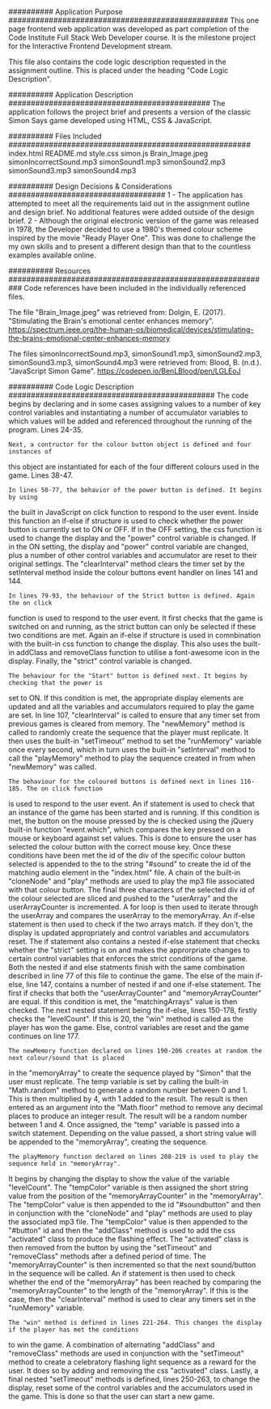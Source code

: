 ########## Application Purpose #################################################
This one page frontend web application was developed as part completion of the 
Code Institute Full Stack Web Developer course. It is the milestone project for the 
Interactive Frontend Development stream.

This file also contains the code logic description requested in the assignment 
outline. This is placed under the heading "Code Logic Description".

########## Application Description #############################################
The application follows the project brief and presents a version of the classic
Simon Says game developed using HTML, CSS & JavaScript.

########## Files Included ######################################################
index.html
README.md
style.css
simon.js
Brain_Image.jpeg
simonIncorrectSound.mp3
simonSound1.mp3
simonSound2.mp3
simonSound3.mp3
simonSound4.mp3

########## Design Decisions & Considerations ###################################
1 - The application has attempted to meet all the requirements laid out in the 
assignment outline and design brief. No additional features were added outside of
the design brief.
2 - Although the original electronic version of the game was released in 1978, the 
Developer decided to use a 1980's themed colour scheme inspired by the movie 
"Ready Player One". This was done to challenge the my own skills and to present a 
different design than that to the countless examples available online.

########## Resources ###########################################################
Code references have been included in the individually referenced files.

The file "Brain_Image.jpeg" was retrieved from:
    Dolgin, E. (2017). "Stimulating the Brain's emotional center enhances memory".
    https://spectrum.ieee.org/the-human-os/biomedical/devices/stimulating-the-brains-emotional-center-enhances-memory
    
The files simonIncorrectSound.mp3, simonSound1.mp3, simonSound2.mp3, simonSound3.mp3, simonSound4.mp3 were retrieved from:
    Blood, B. (n.d.). "JavaScript Simon Game".
    https://codepen.io/BenLBlood/pen/LGLEoJ

########## Code Logic Description ##############################################
    The code begins by declaring and in some cases assigning values to a number of 
key control variables and instantiating a number of accumulator variables to which 
values will be added and referenced throughout the running of the program. Lines 24-35.

    Next, a contructor for the colour button object is defined and four instances of
this object are instantiated for each of the four different colours used in the game.
Lines 38-47.

    In lines 50-77, the behavior of the power button is defined. It begins by using
the built in JavaScript on click function to respond to the user event. Inside this
function an if-else if structure is used to check whether the power button is currently
set to ON or OFF. If in the OFF setting, the css function is used to change the display 
and the "power" control variable is changed. If in the ON setting, the display and "power"
control variable are changed, plus a number of other control variables and accumulator are reset
to their original settings. The "clearInterval" method clears the timer set by the setInterval
method inside the colour buttons event handler on lines 141 and 144.

    In lines 79-93, the behaviour of the Strict button is defined. Again the on click 
function is used to respond to the user event. It first checks that the game is switched on 
and running, as the strict button can only be selected if these two conditions are met. 
Again an if-else if structure is used in comnbination with the built-in css function to change
the display. This also uses the built-in addClass and removeClass function to utilise a font-awesome
icon in the display. Finally, the "strict" control variable is changed.
    
    The behaviour for the "Start" button is defined next. It begins by checking that the power is 
set to ON. If this condition is met, the appropriate display elements are updated and all the
variables and accumulators required to play the game are set. In line 107, "clearInterval" is 
called to ensure that any timer set from previous games is cleared from memory. The "newMemory"
method is called to randomly create the sequence that the player must replicate. It then uses
the built-in "setTimeout" method to set the "runMemory" variable once every second, which in turn
uses the built-in "setInterval" method to call the "playMemory" method to play the sequence created 
in from when "newMemory" was called.

    The behaviour for the coloured buttons is defined next in lines 116-185. The on click function 
is used to respond to the user event. An if statement is used to check that an instance of the game
has been started and is running. If this condition is met, the button on the mouse pressed by the
is checked using the jQuery built-in function "event.which", which compares the key pressed on a
mouse or keyboard against set values. This is done to ensure the user has selected the colour button
with the correct mouse key. Once these conditions have been met the id of the div of the specific colour 
button selected is appended to the to the string "#sound" to create the id of the matching audio 
element in the "index.html" file. A chain of the built-in "cloneNode" and "play" methods are used to
play the mp3 file associated with that colour button. The final three characters of the selected div
id of the colour selected are sliced and pushed to the "userArray" and the userArrayCounter is
incremented. A for loop is then used to iterate through the userArray and compares the userArray to
the memoryArray. An if-else statement is then used to check if the two arrays match. If they don't, 
the display is updated appropriately and control variables and accumulators reset. The if statement 
also contains a nested if-else statement that checks whether the "strict" setting is on and makes 
the approrpriate changes to certain control variables that enforces the strict conditions of the game.
Both the nested if and else statments finish with the same combination described in line 77 of this file
to continue the game. The else of the main if-else, line 147, contains a number of nested if and one
if-else statement. The first if checks that both the "userArrayCounter" and "memoryArrayCounter" are equal.
If this condition is met, the "matchingArrays" value is then checked. The next nested statement being
the if-else, lines 150-178, firstly checks the "levelCount". If this is 20, the "win" method is called
as the player has won the game. Else, control variables are reset and the game continues on line 177.

    The newMemory function declared on lines 190-206 creates at random the next colour/sound that is placed
in the "memoryArray" to create the sequence played by "Simon" that the user must replicate. The temp variable 
is set by calling the built-in "Math.random" method to generate a random number between 0 and 1. This 
is then multiplied by 4, with 1 added to the result. The result is then entered as an argument into the 
"Math.floor" method to remove any decimal places to produce an integer result. The result will be a random 
number between 1 and 4. Once assigned, the "temp" variable is passed into a switch statement. Depending on the
value passed, a short string value will be appended to the "memoryArray", creating the sequence.

    The playMemory function declared on lines 208-219 is used to play the sequence held in "memoryArray".
It begins by changing the display to show the value of the  variable "levelCount". The "tempColor" variable is then 
assigned the short string value from the position of the "memoryArrayCounter" in the "memoryArray". The "tempColor"
value is then appended to the id "#soundbutton" and then in conjunction with the "cloneNode" and "play" methods 
are used to play the associated mp3 file. The "tempColor" value is then appended to the "#button" id and then 
the "addClass" method is used to add the css "activated" class to produce the flashing effect. The "activated"
class is then removed from the button by using the "setTimeout" and "removeClass" methods after a defined period
of time. The "memoryArrayCounter" is then incremented so that the next sound/button in the sequence will be called.
An if statement is then used to check whether the end of the "memoryArray" has been reached by comparing the 
"memoryArrayCounter" to the length of the "memoryArray". If this is the case, then the "clearInterval" method is
used to clear any timers set in the "runMemory" variable.

    The "win" method is defined in lines 221-264. This changes the display if the player has met the conditions
to win the game. A combination of alternating "addClass" and "removeClass" methods are used in conjunction with
the "setTimeout" method to create a celebratory flashing light sequence as a reward for the user. It does so by
adding and removing the css "activated" class. Lastly, a final nested "setTimeout" methods is defined, lines 250-263,
to change the display, reset some of the control variables and the accumulators used in the game. This is done so that
the user can start a new game.

    


